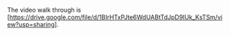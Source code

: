 The video walk through is [https://drive.google.com/file/d/1BIrHTxPJte6WdUABtTdJpD9IUk_KsTSm/view?usp=sharing].